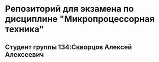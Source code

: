 # Репозиторий для экзамена по дисциплине "Микропроцессорная техника"
## Студент группы 134:Скворцов Алексей Алексеевич 